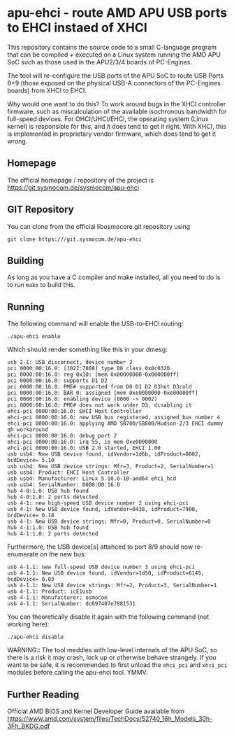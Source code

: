 apu-ehci - route AMD APU USB ports to EHCI instaed of XHCI
==========================================================

This repository contains the source code to a small C-language program
that can be compiled + executed on a Linux system running the AMD APU
SoC such as those used in the APU2/3/4 boards of PC-Engines.

The tool will re-configure the USB ports of the APU SoC to route
USB Ports 8+9 (those exposed on the physical USB-A connectors of the
PC-Engines boards) from XHCI to EHCI.

Why would one want to do this?  To work around bugs in the XHCI
controller firmware, such as miscalculation of the available isochronous
bandwidth for full-speed devices.  For OHCI/UHCI/EHCI, the operating
system (Linux kernel) is responsible for this, and it does tend to get
it right.   With XHCI, this is implemented in proprietary vendor
firmware, which does tend to get it wrong.

Homepage
--------

The official homepage / repository of the project is
<https://git.sysmocom.de/sysmocom/apu-ehci>

GIT Repository
--------------

You can clone from the official libosmocore.git repository using

	git clone https:///git.sysmocom.de/apu-ehci

Building
--------

As long as you have a C compiler and make installed, all you need to do
is to run `make` to build this.

Running
-------

The following command will enable the USB-to-EHCI routing:

	./apu-ehci enable

Which should render something like this in your dmesg:

	usb 2-1: USB disconnect, device number 2
	pci 0000:00:16.0: [1022:7808] type 00 class 0x0c0320
	pci 0000:00:16.0: reg 0x10: [mem 0x00000000-0x000000ff]
	pci 0000:00:16.0: supports D1 D2
	pci 0000:00:16.0: PME# supported from D0 D1 D2 D3hot D3cold
	pci 0000:00:16.0: BAR 0: assigned [mem 0xe0000000-0xe00000ff]
	pci 0000:00:16.0: enabling device (0000 -> 0002)
	pci 0000:00:16.0: PME# does not work under D3, disabling it
	ehci-pci 0000:00:16.0: EHCI Host Controller
	ehci-pci 0000:00:16.0: new USB bus registered, assigned bus number 4
	ehci-pci 0000:00:16.0: applying AMD SB700/SB800/Hudson-2/3 EHCI dummy qh workaround
	ehci-pci 0000:00:16.0: debug port 2
	ehci-pci 0000:00:16.0: irq 55, io mem 0xe0000000
	ehci-pci 0000:00:16.0: USB 2.0 started, EHCI 1.00
	usb usb4: New USB device found, idVendor=1d6b, idProduct=0002, bcdDevice= 5.10
	usb usb4: New USB device strings: Mfr=3, Product=2, SerialNumber=1
	usb usb4: Product: EHCI Host Controller
	usb usb4: Manufacturer: Linux 5.10.0-10-amd64 ehci_hcd
	usb usb4: SerialNumber: 0000:00:16.0
	hub 4-0:1.0: USB hub found
	hub 4-0:1.0: 2 ports detected
	usb 4-1: new high-speed USB device number 2 using ehci-pci
	usb 4-1: New USB device found, idVendor=0438, idProduct=7900, bcdDevice= 0.18
	usb 4-1: New USB device strings: Mfr=0, Product=0, SerialNumber=0
	hub 4-1:1.0: USB hub found
	hub 4-1:1.0: 2 ports detected

Furthermore, the USB device[s] attahced to port 8/9 should now re-enumerate on the new bus:

	usb 4-1.1: new full-speed USB device number 3 using ehci-pci
	usb 4-1.1: New USB device found, idVendor=1d50, idProduct=6145, bcdDevice= 0.03
	usb 4-1.1: New USB device strings: Mfr=2, Product=3, SerialNumber=1
	usb 4-1.1: Product: icE1usb
	usb 4-1.1: Manufacturer: osmocom
	usb 4-1.1: SerialNumber: dc697407e7881531


You can theoretically disable it again with the following command (not working here):

	./apu-ehci disable

WARNING:: The tool meddles with low-level internals of the APU SoC, so
there is a risk it may crash, lock up or otherwise behave strangely.  If
you want to be safe, it is recommended to first unload the `ehci_pci`
and `xhci_pci` modules before calling the apu-ehci tool.  YMMV.

Further Reading
---------------

Official AMD BIOS and Kernel Developer Guide available from
<https://www.amd.com/system/files/TechDocs/52740_16h_Models_30h-3Fh_BKDG.pdf>
